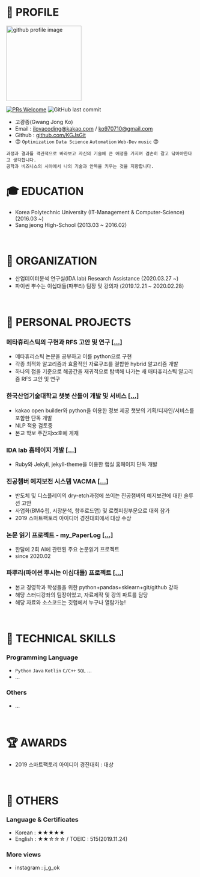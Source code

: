 # :pencil: PROFILE
<img alt="github profile image" src="https://avatars1.githubusercontent.com/u/29548128?s=400&u=2e375da7abe40b9e73ffd45cf6d8951dc173f8a5&v=4" width="200">

[![PRs Welcome](https://img.shields.io/badge/PRs-welcome-brightgreen.svg?style=flat-square)](http://makeapullrequest.com)
![GitHub last commit](https://img.shields.io/github/last-commit/KGJsGit/My_resume.svg)

* 고광종(Gwang Jong Ko)
* Email : ilovacoding@kakao.com / ko970710@gmail.com
* Github : [github.com/KGJsGit](https://github.com/KGJsGit)
* :heart_eyes: `Optimization` `Data Science` `Automation` `Web-Dev` `music` :heart_eyes:
```
과정과 결과를 객관적으로 바라보고 자신의 기술에 큰 애정을 가지며 겸손히 갈고 닦아야한다고 생각합니다.
공학과 비즈니스의 시야에서 나의 기술과 안목을 키우는 것을 지향합니다.
```

# :mortar_board: EDUCATION
- Korea Polytechnic University (IT-Management & Computer-Science) (2016.03 ~)
- Sang jeong High-School (2013.03 ~ 2016.02)

<br>

# 💼 ORGANIZATION
- 산업데이터분석 연구실(IDA lab) Research Assistance (2020.03.27 ~)
- 파이썬 뿌수는 이십대들(파뿌리) 팀장 및 강의자 (2019.12.21 ~ 2020.02.28)

<br>

# :book: PERSONAL PROJECTS
### 메타휴리스틱의 구현과 RFS 고안 및 연구 [[...]](https://github.com/KGJsGit/my_Optimization-studio)
- 메타휴리스틱 논문을 공부하고 이를 python으로 구현 
- 각종 최적화 알고리즘과 효율적인 자료구조를 결합한 hybrid 알고리즘 개발
- 하나의 점을 기준으로 해공간을 재귀적으로 탐색해 나가는 새 매타휴리스틱 알고리즘 RFS 고안 및 연구

### 한국산업기술대학교 챗봇 산돌이 개발 및 서비스 [[...]](https://github.com/KGJsGit/kakaotalk_chatbot_sandol)
- kakao open builder와 python을 이용한 정보 제공 챗봇의 기획/디자인/서비스를 포함한 단독 개발
- NLP 적용 검토중
- 본교 학보 주간지xx호에 게재

### IDA lab 홈페이지 개발 [[...]](https://github.com/KGJsGit/IDALab.io)
- Ruby와 Jekyll, jekyll-theme을 이용한 랩실 홈페이지 단독 개발

### 진공챔버 예지보전 시스템 VACMA [[...]](https://github.com/KGJsGit/VACMA_KIT_prop)
- 반도체 및 디스플레이의 dry-etch과정에 쓰이는 진공챔버의 예지보전에 대한 솔루션 고안
- 사업화(BM수립, 시장분석, 향후로드맵) 및 로켓피칭부문으로 대회 참가
- 2019 스마트팩토리 아이디어 경진대회에서 대상 수상

### 논문 읽기 프로젝트 - my_PaperLog [[...]](https://github.com/KGJsGit/my_PaperLog)
- 한달에 2회 AI에 관련된 주요 논문읽기 프로젝트
- since 2020.02

### 파뿌리(파이썬 뿌시는 이십대들) 프로젝트 [[...]](https://github.com/KGJsGit/Python_Breakers)
- 본교 경영학과 학생들을 위한 python+pandas+sklearn+git/github 강좌
- 해당 스터디강좌의 팀장이었고, 자료제작 및 강의 파트를 담당
- 해당 자료와 소스코드는 깃헙에서 누구나 열람가능!

<br>

# :dart: TECHNICAL SKILLS
### Programming Language
- `Python` `Java` `Kotlin` `C/C++` `SQL` ...
- ...
### Others
- ...

<br>

# :trophy: AWARDS
- 2019 스마트팩토리 아이디어 경진대회 : 대상

<br>

# :speech_balloon: OTHERS
### Language & Certificates
- Korean : ★★★★★
- English : ★★☆☆☆ / TOEIC : 515(2019.11.24)
### More views
- instagram : j_g_ok
